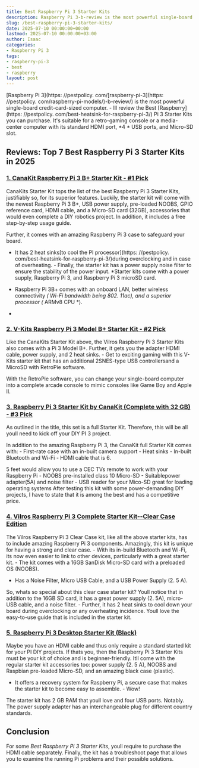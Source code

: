 ```yaml
---
title: Best Raspberry Pi 3 Starter Kits
description: Raspberry Pi 3-b-review is the most powerful single-board credit-card-sized computer. - Ill review the Best Raspberry Pi 3 Starter Kits you can purchase. It's...
slug: /best-raspberry-pi-3-starter-kits/
date: 2025-07-10 00:00:00+00:00
lastmod: 2025-07-10 00:00:00+03:00
author: Isaac
categories:
- Raspberry Pi 3
tags:
- raspberry-pi-3
- best
- raspberry
layout: post
---
```


[Raspberry Pi 3](https: //pestpolicy. com/[raspberry-pi-3](https: //pestpolicy. com/raspberry-pi-models/)-b-review/) is the most powerful single-board credit-card-sized computer. - Ill review the Best [Raspberry](https: //pestpolicy. com/best-heatsink-for-raspberry-pi-3/) Pi 3 Starter Kits you can purchase. It's suitable for a retro-gaming console or a media-center computer with its standard HDMI port, *4 * USB ports, and Micro-SD slot.

##  Reviews: Top 7 Best Raspberry Pi 3 Starter Kits in 2025

###  [1. CanaKit Raspberry Pi 3 B+ Starter Kit - #1 Pick](https://www.amazon.com/dp/B07BCC8PK7/?tag=p-policy-20)

CanaKits Starter Kit tops the list of the best Raspberry Pi 3 Starter Kits, justifiably so, for its superior features. Luckily, the starter kit will come with the newest Raspberry Pi 3 B+, USB power supply, pre-loaded NOOBS, GPIO reference card, HDMI cable, and a Micro-SD card (32GB), accessories that would even complete a DIY robotics project. In addition, it includes a free step-by-step usage guide.

Further, it comes with an amazing Raspberry Pi 3 case to safeguard your board.

- It has 2 heat sinks[to cool the PI processor](https: //pestpolicy. com/best-heatsink-for-raspberry-pi-3/)during overclocking and in case of overheating. - Finally, the starter kit has a power supply noise filter to ensure the stability of the power input. *Starter kits come with a power supply, Raspberry Pi 3, and Raspberry Pi 3 microSD card.

* Raspberry Pi 3B+ comes with an onboard LAN, better wireless connectivity *(* *Wi-Fi bandwidth being 802. 11ac), and a superior processor (* ARMv8 CPU *).

*

###  [2. V-Kits Raspberry Pi 3 Model B+ Starter Kit - #2 Pick](https://www.amazon.com/dp/B07BDRD3LP/?tag=p-policy-20)

Like the CanaKits Starter Kit above, the Vilros Raspberry Pi 3 Starter Kits also comes with a Pi 3 Model B+. Further, it gets you the adapter HDMI cable, power supply, and 2 heat sinks. - Get to exciting gaming with this V-Kits starter kit that has an additional 2SNES-type USB controllersand a MicroSD with RetroPie software.

With the RetroPie software, you can change your single-board computer into a complete arcade console to mimic consoles like Game Boy and Apple II.

###  [3. Raspberry Pi 3 Starter Kit by CanaKit (Complete with 32 GB) - #3 Pick](https://www.amazon.com/dp/B01C6Q4GLE/?tag=p-policy-20)

As outlined in the title, this set is a full Starter Kit. Therefore, this will be all youll need to kick off your DIY PI 3 project.

In addition to the amazing Raspberry Pi 3, the CanaKit full Starter Kit comes with: - First-rate case with an in-built camera support - Heat sinks - In-built Bluetooth and Wi-Fi - HDMI cable that is 6.

5 feet would allow you to use a CEC TVs remote to work with your Raspberry Pi - NOOBS pre-installed class 10 Micro-SD - Suitablepower adapter(5A) and noise filter - USB reader for your Mico-SD great for loading operating systems After testing this kit with some power-demanding DIY projects, I have to state that it is among the best and has a competitive price.

###  [4. Vilros Raspberry Pi 3 Complete Starter Kit--Clear Case Edition](https://www.amazon.com/dp/B00L87YMGM/?tag=p-policy-20)

The Vilros Raspberry Pi 3 Clear Case kit, like all the above starter kits, has to include amazing Raspberry Pi 3 components. Amazingly, this kit is unique for having a strong and clear case. - With its in-build Bluetooth and Wi-Fi, its now even easier to link to other devices, particularly with a great starter kit. - The kit comes with a 16GB SanDisk Micro-SD card with a preloaded OS (NOOBS).

- Has a Noise Filter, Micro USB Cable, and a USB Power Supply (2. 5 A).

So, whats so special about this clear case starter kit? Youll notice that in addition to the 16GB SD card, it has a great power supply (2. 5A), micro-USB cable, and a noise filter. - Further, it has 2 heat sinks to cool down your board during overclocking or any overheating incidence. Youll love the easy-to-use guide that is included in the starter kit.

###  [5. Raspberry Pi 3 Desktop Starter Kit (Black)](https://www.amazon.com/dp/B0757ZYW4T/?tag=p-policy-20)

Maybe you have an HDMI cable and thus only require a standard started kit for your PI DIY projects. If thats you, then the Raspberry Pi 3 Starter Kits must be your kit of choice and is beginner-friendly. Itll come with the regular starter kit accessories too: power supply (2. 5 A), NOOBS and Raspbian pre-loaded Micro-SD, and an amazing black case (plastic).

- It offers a recovery system for Raspberry Pi, a secure case that makes the starter kit to become easy to assemble. - Wow!

The starter kit has 2 GB RAM that youll love and four USB ports. Notably. The power supply adapter has an interchangeable plug for different country standards.

##  Conclusion

For some *Best Raspberry Pi 3 Starter Kits*, youll require to purchase the HDMI cable separately. Finally, the kit has a troubleshoot page that allows you to examine the running Pi problems and their possible solutions.
